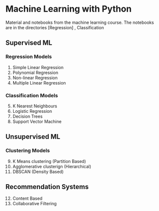 # Machine Learning with Python

Material and notebooks from the machine learning course. The notebooks are in the directories [Regression] , Classification

## Supervised ML

### Regression Models

1) Simple Linear Regression
2) Polynomial Regression
3) Non-linear Regression
4) Multiple Linear Regression

### Classification Models 

5) K Nearest Neighbours
6) Logistic Regression
7) Decision Trees
8) Support Vector Machine

## Unsupervised ML

### Clustering Models 

9) K Means clustering (Partition Based)
10) Agglomerative clusterign (Hierarchical)
11) DBSCAN (Density Based)

## Recommendation Systems

12) Content Based
13) Collaborative Filtering
